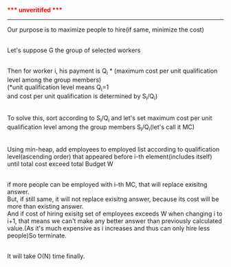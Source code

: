 <font color="red"><b>*** unveritifed ***</b></font><hr>
Our purpose is to maximize people to hire(if same, minimize the cost)<br><br>

Let's suppose G the group of selected workers<br><br>

Then for worker i, his payment is Q<sub>i</sub> * (maximum cost per unit qualification level among the group members)<br>
(*unit qualification level means Q<sub>i</sub>=1<br> and cost per unit qualification is determined by S<sub>i</sub>/Q<sub>i</sub>)<br><br>

To solve this, sort according to S<sub>i</sub>/Q<sub>i</sub> and let's set maximum cost per unit qualification level among the group members S<sub>i</sub>/Q<sub>i</sub>(let's call it MC)<br><br>

Using min-heap, add employees to employed list according to qualification level(ascending order) that appeared before i-th element(includes itself) until total cost exceed total Budget W<br><br>

if more people can be employed with i-th MC, that will replace exisitng answer.<br>
But, if still same, it will not replace exisitng answer, because its cost will be more than existing answer.<br>
And if cost of hiring exisitg set of employees exceeds W when changing i to i+1, that means we can't make any better answer than previously calculated value.(As it's much expensive as i increases and thus can only hire less people)So terminate.<br><br>

It will take O(N) time finally.
